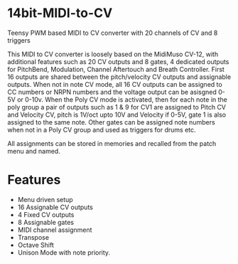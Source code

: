# 14bit-MIDI-to-CV

Teensy PWM based MIDI to CV converter with 20 channels of CV and 8 triggers

This MIDI to CV converter is loosely based on the MidiMuso CV-12, with additional features such as 20 CV outputs and 8 gates, 4 dedicated outputs for PitchBend, Modulation, Channel Aftertouch and Breath Controller. First 16 outputs are shared between the pitch/velocity CV outputs and assignable outputs. When not in note CV mode, all 16 CV outputs can be assigned to CC numbers or NRPN numbers and the voltage output can be asisgned 0-5V or 0-10v. When the Poly CV mode is activated, then for each note in the poly group a pair of outputs such as 1 & 9 for CV1 are assigned to Pitch CV and Velocity CV, pitch is 1V/oct upto 10V and Velocity if 0-5V, gate 1 is also assigned to the same note. Other gates can be assigned note numbers when not in a Poly CV group and used as triggers for drums etc.

All assignments can be stored in memories and recalled from the patch menu and named.

# Features

* Menu driven setup
* 16 Assignable CV outputs
* 4 Fixed CV outputs
* 8 Assignable gates
* MIDI channel assignment
* Transpose
* Octave Shift
* Unison Mode with note priority.
